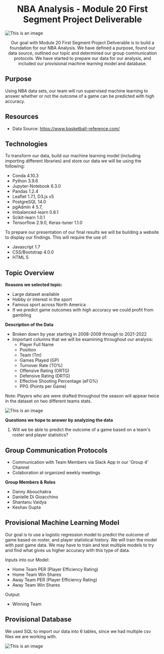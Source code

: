 <h1 align="center">NBA Analysis - Module 20 First Segment Project Deliverable</h1>

![This is an image](https://github.com/daboucha/to-be-determined/blob/a6d32efad004fe892e9dc237b41719ccbfcfdbec/NBA_Image.jpeg)

<p align="center">Our goal with Module 20 First Segment Project Deliverable is to build a foundation for our NBA Analysis. We have defined a purpose, found our data source, outlined our topic and determined our group communication protocols. We have started to prepare our data for our analysis, and included our provisional machine learning model and database.</p>

## Purpose
Using NBA data sets, our team will run supervised machine learning to answer whether or not the outcome of a game can be predicted with high accuracy.

## Resources
- Data Source: https://www.basketball-reference.com/

## Technologies
To transform our data, build our machine learning model (including importing different libraries) and store our data we will be using the following:
- Conda 4.10.3
- Python 3.9.6
- Jupyter-Notebook 6.3.0
- Pandas 1.2.4 
- Leaflet 1.7.1, D3.js v5
- PostgreSQL 14.0
- pgAdmin 4 5.7, 
- Imbalanced-learn 0.8.1
- Scikit-learn 1.0.1
- Tensorflow 2.9.0, Keras-tuner 1.1.0

To prepare our presentation of our final results we will be building a website to display our findings. This will require the use of:
- Javascript 1.7
- CSS/Bootstrap 4.0.0
- HTML 5

## Topic Overview

**Reasons we selected topic:**
- Large dataset available
- Hobby or interest in the sport 
- Famous sport across North America
- If we predict game outcomes with high accuracy we could profit from gambling

**Description of the Data**

- Broken down by year starting in 2008-2009 through to 2021-2022
- Important columns that we will be examining throughout our analysis: 
    - Player Full Name
    - Position 
    - Team (Tm)
    - Games Played (GP)
    - Turnover Rate (TO%)
    - Offensive Rating (ORTG)
    - Defensive Rating (DRTG)
    - Effective Shooting Percentage (eFG%)
    - PPG (Points per Game)

Note: Players who are were drafted throughout the season will appear twice in the dataset on two different teams stats. 

![This is an image](https://github.com/daboucha/to-be-determined/blob/aefe6217b418ac2973c442410fb975d74abb8f4b/Data_Screenshot.png)

**Questions we hope to answer by analyzing the data** 

1. Will we be able to predict the outcome of a game based on a team's roster and player statistics?

## Group Communication Protocols

- Communication with Team Members via Slack App in our 'Group 4' Channel
- Colaboration at organized weekly meetings

**Group Members & Roles**
- Danny Abouchakra
- Danielle Di Gioacchino
- Shantanu Vaidya
- Keshav Gupta

## Provisional Machine Learning Model 
Our goal is to use a logistic regression model to predict the outcome of game based on roster, and player statistical history. We will train the model with past game data. We may have to train and test multiple models to try and find what gives us higher accuracy with this type of data.

Inputs into our Model: 
- Home Team PER (Player Efficiency Rating)
- Home Team Win Shares
- Away Team PER (Player Efficiency Rating)
- Away Team Win Shares

Output: 
- Winning Team

## Provisional Database

We used SQL to import our data into 6 tables, since we had multiple csv files we are working with.

![This is an image](https://github.com/daboucha/to-be-determined/blob/40ba51eedde106726031031336923a3146e1bd90/Image_Database/database.png)


